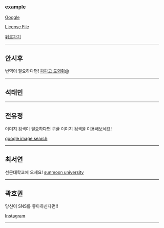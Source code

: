 ### example

[Google](https://www.google.com)

[License File](./LICENSE)


[뒤로가기](./README.md)

* * *
## 안시후
번역이 필요하다면!
[파파고 도와줘@](https://papago.naver.com/)
  
_ _ _
## 석태민
  
_ _ _
## 전유정
이미지 검색이 필요하다면 구글 이미지 검색을 이용해보세요!

[google image search](https://www.google.co.kr/imghp?hl=ko)  
_ _ _
## 최서연
선문대학교에 오세요!
[sunmoon university](https://lily.sunmoon.ac.kr/MainDefault.aspx)  
_ _ _
## 곽호권
당신이 SNS를 좋아하신다면!!

[Instagram](https://www.instagram.com/)   
_ _ _


